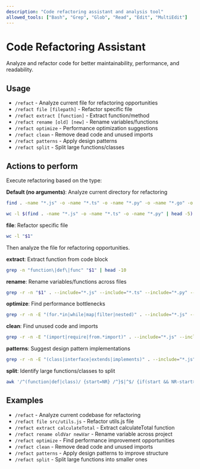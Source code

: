 ```yaml
---
description: "Code refactoring assistant and analysis tool"
allowed_tools: ["Bash", "Grep", "Glob", "Read", "Edit", "MultiEdit"]
---
```


# Code Refactoring Assistant

Analyze and refactor code for better maintainability, performance, and readability.

## Usage

- `/refact` - Analyze current file for refactoring opportunities
- `/refact file [filepath]` - Refactor specific file
- `/refact extract [function]` - Extract function/method
- `/refact rename [old] [new]` - Rename variables/functions
- `/refact optimize` - Performance optimization suggestions
- `/refact clean` - Remove dead code and unused imports
- `/refact patterns` - Apply design patterns
- `/refact split` - Split large functions/classes

## Actions to perform

Execute refactoring based on the type:

**Default (no arguments)**: Analyze current directory for refactoring

```bash
find . -name "*.js" -o -name "*.ts" -o -name "*.py" -o -name "*.go" -o -name "*.rs" | head -10
```

```bash
wc -l $(find . -name "*.js" -o -name "*.ts" -o -name "*.py" | head -5) | sort -nr
```

**file**: Refactor specific file

```bash
wc -l "$1"
```

Then analyze the file for refactoring opportunities.

**extract**: Extract function from code block

```bash
grep -n "function\|def\|func" "$1" | head -10
```

**rename**: Rename variables/functions across files

```bash
grep -r -n "$1" . --include="*.js" --include="*.ts" --include="*.py" --include="*.go" | head -10
```

**optimize**: Find performance bottlenecks

```bash
grep -r -n -E "(for.*in|while|map|filter|nested)" . --include="*.js" --include="*.ts" --include="*.py" | head -10
```

**clean**: Find unused code and imports

```bash
grep -r -n -E "(import|require|from.*import)" . --include="*.js" --include="*.ts" --include="*.py" | head -10
```

**patterns**: Suggest design pattern implementations

```bash
grep -r -n -E "(class|interface|extends|implements)" . --include="*.js" --include="*.ts" --include="*.py" | head -10
```

**split**: Identify large functions/classes to split

```bash
awk '/^(function|def|class)/ {start=NR} /^}$|^$/ {if(start && NR-start>50) print FILENAME":"start":"$0; start=0}' $(find . -name "*.js" -o -name "*.py" | head -5)
```

## Examples

- `/refact` - Analyze current codebase for refactoring
- `/refact file src/utils.js` - Refactor utils.js file
- `/refact extract calculateTotal` - Extract calculateTotal function
- `/refact rename oldVar newVar` - Rename variable across project
- `/refact optimize` - Find performance improvement opportunities
- `/refact clean` - Remove dead code and unused imports
- `/refact patterns` - Apply design patterns to improve structure
- `/refact split` - Split large functions into smaller ones
